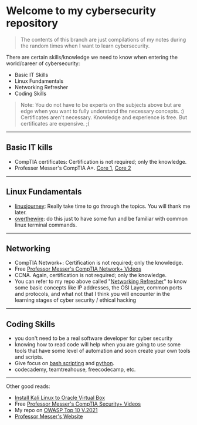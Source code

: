 # Welcome to my cybersecurity repository
> The contents of this branch are just compilations of my notes during the random times when I want to learn cybersecurity.

There are certain skills/knowledge we need to know when entering the world/career of cybersecurity:

- Basic IT Skills
- Linux Fundamentals
- Networking Refresher
- Coding Skills

 > Note: You do not have to be experts on the subjects above but are edge when you want to fully understand the necessary concepts. :)
 > Certificates aren't necessary. Knowledge and experience is free. But certificates are expensive. ;(
 ---

## Basic IT kills

- CompTIA certificates: Certification is not required; only the knowledge.
- Professer Messer's CompTIA A+. [Core 1](https://www.professormesser.com/free-a-plus-training/a-plus-videos/220-1001-training-course/), [Core 2](https://www.professormesser.com/free-a-plus-training/a-plus-videos/220-1002-training-course/)

 ---

## Linux Fundamentals

- [linuxjourney](https://www.linuxjourney.com): Really take time to go through the topics. You will thank me later.
- [overthewire](https:///www.overthewire.org): do this just to have some fun and be familiar with common linux terminal commands.

 ---

## Networking

- CompTIA Network+: Certification is not required; only the knowledge.
- Free [Professor Messer's CompTIA Network+ Videos](https://www.professormesser.com/network-plus/n10-008/n10-008-video/n10-008-training-course/)
- CCNA. Again, certification is not required; only the knowledge.
- You can refer to my repo above called "[Networking Refresher](https://github.com/jccatilo/cybersecurity/tree/main/Networking%20refresher)" to know some basic concepts like IP addresses, the OSI Layer, common ports and protocols, and what not that I think you will encounter in the learning stages of cyber security / ethical hacking

 ---

## Coding Skills

- you don't need to be a real software developer for cyber security
- knowing how to read code will help when you are going to use some tools that have some level of automation and soon create your own tools and scripts.
- Give focus on [bash scripting](https://github.com/jccatilo/cybersecurity/tree/main/Scripting) and [python](https://github.com/jccatilo/python_updated).
- codecademy, teamtreahouse, freecodecamp, etc.

 ---

Other good reads:
- [Install Kali Linux to Oracle Virtual Box](https://github.com/jccatilo/cybersecurity/tree/main/Installing%20Kali%20virtual%20machine)
- Free [Professor Messer's CompTIA Security+ Videos](https://www.professormesser.com/security-plus/sy0-601/sy0-601-video/sy0-601-comptia-security-plus-course/)
- My repo on [OWASP Top 10 V.2021](https://github.com/jccatilo/cybersecurity/tree/main/OWASP%20Top%2010%20(v.%202021))
- [Professor Messer's Website](https://www.professormesser.com/)